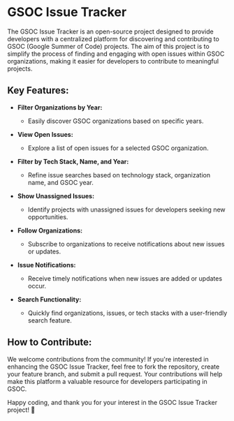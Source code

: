# GSOC Issue Tracker

The GSOC Issue Tracker is an open-source project designed to provide developers with a centralized platform for discovering and contributing to GSOC (Google Summer of Code) projects. The aim of this project is to simplify the process of finding and engaging with open issues within GSOC organizations, making it easier for developers to contribute to meaningful projects.

## Key Features:

- **Filter Organizations by Year:**
  - Easily discover GSOC organizations based on specific years.

- **View Open Issues:**
  - Explore a list of open issues for a selected GSOC organization.

- **Filter by Tech Stack, Name, and Year:**
  - Refine issue searches based on technology stack, organization name, and GSOC year.

- **Show Unassigned Issues:**
  - Identify projects with unassigned issues for developers seeking new opportunities.

- **Follow Organizations:**
  - Subscribe to organizations to receive notifications about new issues or updates.

- **Issue Notifications:**
  - Receive timely notifications when new issues are added or updates occur.

- **Search Functionality:**
  - Quickly find organizations, issues, or tech stacks with a user-friendly search feature.

## How to Contribute:

We welcome contributions from the community! If you're interested in enhancing the GSOC Issue Tracker, feel free to fork the repository, create your feature branch, and submit a pull request. Your contributions will help make this platform a valuable resource for developers participating in GSOC.

Happy coding, and thank you for your interest in the GSOC Issue Tracker project! 🚀